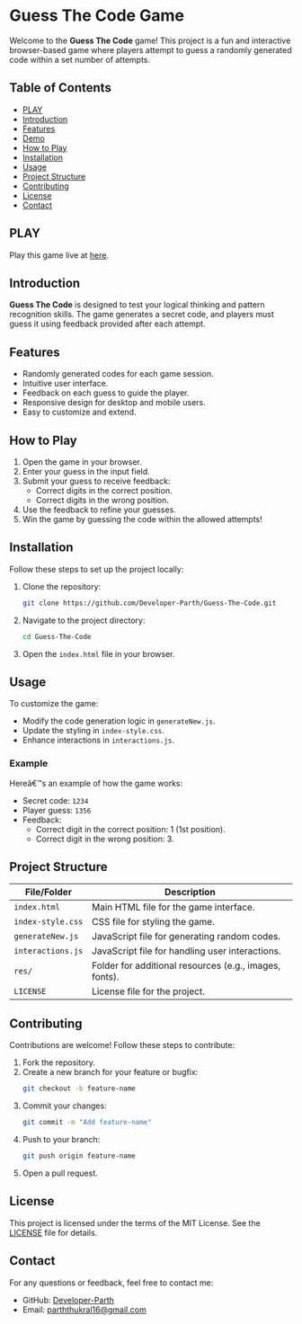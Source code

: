 # Guess The Code Game

Welcome to the **Guess The Code** game! This project is a fun and interactive browser-based game where players attempt to guess a randomly generated code within a set number of attempts.

## Table of Contents
- [PLAY](#PLAY)
- [Introduction](#introduction)
- [Features](#features)
- [Demo](#demo)
- [How to Play](#how-to-play)
- [Installation](#installation)
- [Usage](#usage)
- [Project Structure](#project-structure)
- [Contributing](#contributing)
- [License](#license)
- [Contact](#contact)


## PLAY
Play this game live at <a href="https://guess-the-code-vert.vercel.app/">here</a>.
## Introduction

**Guess The Code** is designed to test your logical thinking and pattern recognition skills. The game generates a secret code, and players must guess it using feedback provided after each attempt.

## Features

- Randomly generated codes for each game session.
- Intuitive user interface.
- Feedback on each guess to guide the player.
- Responsive design for desktop and mobile users.
- Easy to customize and extend.

## How to Play

1. Open the game in your browser.
2. Enter your guess in the input field.
3. Submit your guess to receive feedback:
   - Correct digits in the correct position.
   - Correct digits in the wrong position.
4. Use the feedback to refine your guesses.
5. Win the game by guessing the code within the allowed attempts!

## Installation

Follow these steps to set up the project locally:

1. Clone the repository:
   ```bash
   git clone https://github.com/Developer-Parth/Guess-The-Code.git
   ```
2. Navigate to the project directory:
   ```bash
   cd Guess-The-Code
   ```
3. Open the `index.html` file in your browser.

## Usage

To customize the game:

- Modify the code generation logic in `generateNew.js`.
- Update the styling in `index-style.css`.
- Enhance interactions in `interactions.js`.

### Example

Hereâ€™s an example of how the game works:

- Secret code: `1234`
- Player guess: `1356`
- Feedback:
  - Correct digit in the correct position: 1 (1st position).
  - Correct digit in the wrong position: 3.

## Project Structure

| File/Folder       | Description                                        |
|-------------------|----------------------------------------------------|
| `index.html`      | Main HTML file for the game interface.             |
| `index-style.css` | CSS file for styling the game.                     |
| `generateNew.js`  | JavaScript file for generating random codes.       |
| `interactions.js` | JavaScript file for handling user interactions.    |
| `res/`            | Folder for additional resources (e.g., images, fonts).    |
| `LICENSE`         | License file for the project.                      |

## Contributing

Contributions are welcome! Follow these steps to contribute:

1. Fork the repository.
2. Create a new branch for your feature or bugfix:
   ```bash
   git checkout -b feature-name
   ```
3. Commit your changes:
   ```bash
   git commit -m "Add feature-name"
   ```
4. Push to your branch:
   ```bash
   git push origin feature-name
   ```
5. Open a pull request.

## License

This project is licensed under the terms of the MIT License. See the [LICENSE](./LICENSE) file for details.

## Contact

For any questions or feedback, feel free to contact me:

- GitHub: [Developer-Parth](https://github.com/Developer-Parth)
- Email: [parththukral16@gmail.com](mailto:parththukral16@gmail.com)
